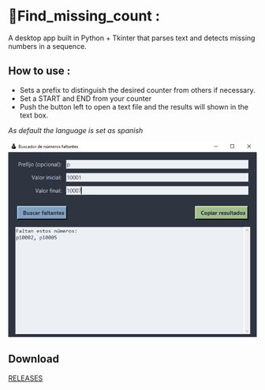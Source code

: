 # 🔢Find_missing_count :

A desktop app built in Python + Tkinter that parses text and detects missing numbers in a sequence.

## How to use : 

- Sets a prefix to distinguish the desired counter from others if necessary.
- Set a START and END from your counter 
- Push the button left to open a text file and the results will shown in the text box. 

*As default the language is set as spanish*

![Image_Alt](https://github.com/lucashorminoguez/find_missing_count/blob/main/resources/screenshot.png)

## Download
[RELEASES](https://github.com/lucashorminoguez/find_missing_count/releases)
